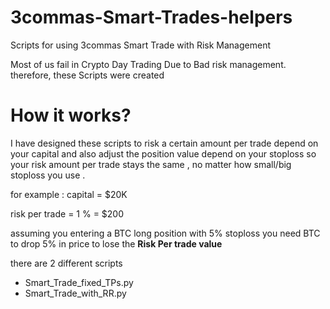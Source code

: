 # 3commas-Smart-Trades-helpers
Scripts for using 3commas Smart Trade with Risk Management

Most of us fail in Crypto Day Trading Due to Bad risk management. 
therefore, these Scripts were created

# How it works?
I have designed these scripts to risk a certain amount per trade depend on your capital and also adjust the position value depend on your stoploss 
so your risk amount per trade stays the same , no matter how small/big stoploss you use .

for example :
capital = $20K

risk per trade = 1 % = $200

assuming you entering a BTC long position with 5% stoploss 
you need BTC to drop 5% in price to lose the **Risk Per trade value**



there are 2 different scripts 
* Smart_Trade_fixed_TPs.py
* Smart_Trade_with_RR.py
